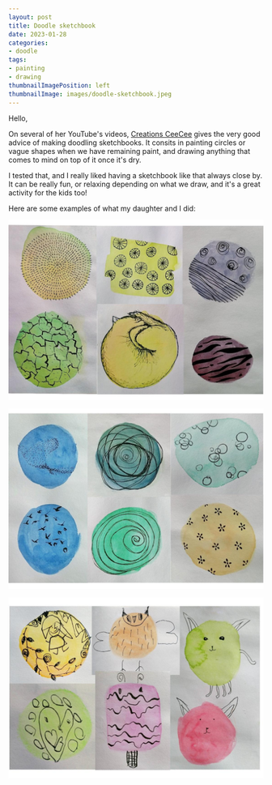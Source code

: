 ```yaml
---
layout: post
title: Doodle sketchbook
date: 2023-01-28
categories: 
- doodle
tags: 
- painting
- drawing
thumbnailImagePosition: left
thumbnailImage: images/doodle-sketchbook.jpeg
---
```


Hello,

On several of her YouTube's videos, [Creations CeeCee](https://www.youtube.com/c/creationsceecee/featured) gives the very good advice of making doodling sketchbooks.
It consits in painting circles or vague shapes when we have remaining paint, and drawing anything that comes to mind on top of it once it's dry.

I tested that, and I really liked having a sketchbook like that always close by.
It can be really fun, or relaxing depending on what we draw, and it's a great activity for the kids too!

Here are some examples of what my daughter and I did:

![doodles-2](/images/doodle2.jpg)

![doodles-1](/images/doodle1.jpg)

![doodles-3](/images/doodle3.jpg)



